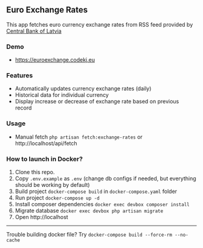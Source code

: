 
## Euro Exchange Rates

This app fetches euro currency exchange rates from RSS feed provided by [Central Bank of Latvia](https://www.bank.lv/)

### Demo

- https://euroexchange.codekj.eu

### Features

- Automatically updates currency exchange rates (daily)
- Historical data for individual currency
- Display increase or decrease of exchange rate based on previous record

### Usage

- Manual fetch `php artisan fetch:exchange-rates` or http://localhost/api/fetch

### How to launch in Docker?

1. Clone this repo.
2. Copy `.env.example` as `.env` (change db configs if needed, but everything should be working by default)
3. Build project `docker-compose build` in `docker-compose.yaml` folder
4. Run project `docker-compose up -d`
5. Install composer dependencies `docker exec devbox composer install`
6. Migrate database `docker exec devbox php artisan migrate`
7. Open http://localhost
---
Trouble building docker file? Try `docker-compose build --force-rm --no-cache`

